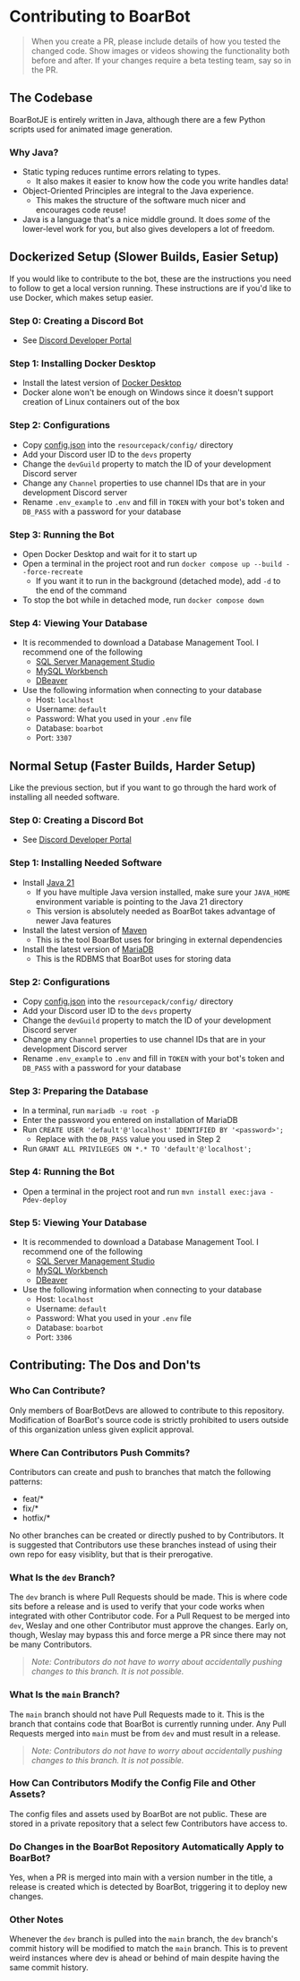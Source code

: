 # Contributing to BoarBot

> When you create a PR, please include details of how you tested the changed code. Show images or videos showing the functionality both before and after. If your changes require a beta testing team, say so in the PR.

## The Codebase
BoarBotJE is entirely written in Java, although there are a few Python scripts used for animated image generation.

### Why Java?
- Static typing reduces runtime errors relating to types.
  - It also makes it easier to know how the code you write handles data!
- Object-Oriented Principles are integral to the Java experience.
  - This makes the structure of the software much nicer and encourages code reuse!
- Java is a language that's a nice middle ground. It does *some* of the lower-level work for you, but also gives 
developers a lot of freedom.

## Dockerized Setup (Slower Builds, Easier Setup)
If you would like to contribute to the bot, these are the instructions you need to follow to get a local version running. These instructions are if you'd like to use Docker, which makes setup easier.

### Step 0: Creating a Discord Bot

- See [Discord Developer Portal](https://discord.com/developers/docs/intro)

### Step 1: Installing Docker Desktop

- Install the latest version of [Docker Desktop](https://www.docker.com/products/docker-desktop/)
- Docker alone won't be enough on Windows since it doesn't support creation of Linux containers out of the box

### Step 2: Configurations

- Copy [config.json](/src/main/resources/config/config.json) into the `resourcepack/config/` directory
- Add your Discord user ID to the `devs` property
- Change the `devGuild` property to match the ID of your development Discord server
- Change any `Channel` properties to use channel IDs that are in your development Discord server
- Rename `.env_example` to `.env` and fill in `TOKEN` with your bot's token and `DB_PASS` with a password for your database

### Step 3: Running the Bot

- Open Docker Desktop and wait for it to start up
- Open a terminal in the project root and run `docker compose up --build --force-recreate`
  - If you want it to run in the background (detached mode), add `-d` to the end of the command
- To stop the bot while in detached mode, run `docker compose down`

### Step 4: Viewing Your Database

- It is recommended to download a Database Management Tool. I recommend one of the following
  - [SQL Server Management Studio](https://learn.microsoft.com/en-us/sql/ssms/download-sql-server-management-studio-ssms?view=sql-server-ver16)
  - [MySQL Workbench](https://www.mysql.com/products/workbench/)
  - [DBeaver](https://dbeaver.io/download/)
- Use the following information when connecting to your database
  - Host: `localhost`
  - Username: `default`
  - Password: What you used in your `.env` file
  - Database: `boarbot`
  - Port: `3307`

## Normal Setup (Faster Builds, Harder Setup)
Like the previous section, but if you want to go through the hard work of installing all needed software.

### Step 0: Creating a Discord Bot

- See [Discord Developer Portal](https://discord.com/developers/docs/intro)

### Step 1: Installing Needed Software

- Install [Java 21](https://www.oracle.com/java/technologies/downloads/#jdk21)
  - If you have multiple Java version installed, make sure your `JAVA_HOME` environment variable is pointing to the Java 21 directory
  - This version is absolutely needed as BoarBot takes advantage of newer Java features
- Install the latest version of [Maven](https://maven.apache.org/install.html)
  - This is the tool BoarBot uses for bringing in external dependencies
- Install the latest version of [MariaDB](https://mariadb.org/download)
  - This is the RDBMS that BoarBot uses for storing data

### Step 2: Configurations

- Copy [config.json](/src/main/resources/config/config.json) into the `resourcepack/config/` directory
- Add your Discord user ID to the `devs` property
- Change the `devGuild` property to match the ID of your development Discord server
- Change any `Channel` properties to use channel IDs that are in your development Discord server
- Rename `.env_example` to `.env` and fill in `TOKEN` with your bot's token and `DB_PASS` with a password for your database

### Step 3: Preparing the Database

- In a terminal, run `mariadb -u root -p`
- Enter the password you entered on installation of MariaDB
- Run `CREATE USER 'default'@'localhost' IDENTIFIED BY '<password>';`
  - Replace <password> with the `DB_PASS` value you used in Step 2
- Run `GRANT ALL PRIVILEGES ON *.* TO 'default'@'localhost';`

### Step 4: Running the Bot

- Open a terminal in the project root and run `mvn install exec:java -Pdev-deploy`

### Step 5: Viewing Your Database

- It is recommended to download a Database Management Tool. I recommend one of the following
  - [SQL Server Management Studio](https://learn.microsoft.com/en-us/sql/ssms/download-sql-server-management-studio-ssms?view=sql-server-ver16)
  - [MySQL Workbench](https://www.mysql.com/products/workbench/)
  - [DBeaver](https://dbeaver.io/download/)
- Use the following information when connecting to your database
  - Host: `localhost`
  - Username: `default`
  - Password: What you used in your `.env` file
  - Database: `boarbot`
  - Port: `3306`

## Contributing: The Dos and Don'ts

### Who Can Contribute?
Only members of BoarBotDevs are allowed to contribute to this repository. Modification of BoarBot's source code is strictly prohibited to users outside of this organization unless given explicit approval.

### Where Can Contributors Push Commits?
Contributors can create and push to branches that match the following patterns:

- feat/*
- fix/*
- hotfix/*

No other branches can be created or directly pushed to by Contributors. It is suggested that Contributors use these branches instead of using their own repo for easy visiblity, but that is their prerogative.

### What Is the `dev` Branch?
The `dev` branch is where Pull Requests should be made. This is where code sits before a release and is used to verify that your code works when integrated with other Contributor code. For a Pull Request to be merged into `dev`, Weslay and one other Contributor must approve the changes. Early on, though, Weslay may bypass this and force merge a PR since there may not be many Contributors.
> *Note: Contributors do not have to worry about accidentally pushing changes to this branch. It is not possible.*

### What Is the `main` Branch?
The `main` branch should not have Pull Requests made to it. This is the branch that contains code that BoarBot is currently running under. Any Pull Requests merged into `main` must be from `dev` and must result in a release.
> *Note: Contributors do not have to worry about accidentally pushing changes to this branch. It is not possible.*

### How Can Contributors Modify the Config File and Other Assets?
The config files and assets used by BoarBot are not public. These are stored in a private repository that a select few Contributors have access to.

### Do Changes in the BoarBot Repository Automatically Apply to BoarBot?
Yes, when a PR is merged into main with a version number in the title, a release is created which is detected by BoarBot, triggering it to deploy new changes.

### Other Notes
Whenever the `dev` branch is pulled into the `main` branch, the `dev` branch's commit history will be modified to match the `main` branch. This is to prevent weird instances where dev is ahead or behind of main despite having the same commit history.
